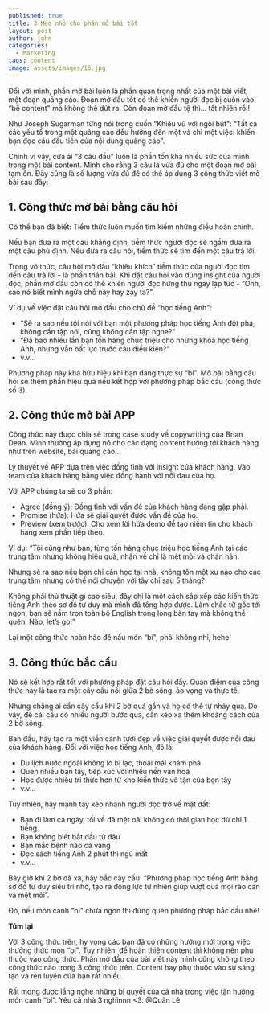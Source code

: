 ```yaml
---
published: true
title: 3 Mẹo nhỏ cho phần mở bài tốt
layout: post
author: john
categories:
  - Marketing
tags: content
image: assets/images/16.jpg
---
```

Đối với mình, phần mở bài luôn là phần quan trọng nhất của một bài viết, một đoạn quảng cáo. Đoạn mở đầu tốt có thể khiến người đọc bị cuốn vào “bể content" mà không thể dứt ra. Còn đoạn mở đầu tệ thì… tất nhiên rồi!

Như Joseph Sugarman từng nói trong cuốn “Khiêu vũ với ngòi bút": “Tất cả các yếu tố trong một quảng cáo đều hướng đến một và chỉ một việc: khiến bạn đọc câu đầu tiên của nội dung quảng cáo".

Chính vì vậy, cửa ải “3 câu đầu" luôn là phần tốn khá nhiều sức của mình trong một bài content. Mình cho rằng 3 câu là vừa đủ cho một đoạn mở bài tạm ổn. 
Đây cũng là số lượng vừa đủ để có thể áp dụng 3 công thức viết mở bài sau đây:

## 1. Công thức mở bài bằng câu hỏi

Có thể bạn đã biết: Tiềm thức luôn muốn tìm kiếm những điều hoàn chỉnh. 

Nếu bạn đưa ra một câu khẳng định, tiềm thức người đọc sẽ ngầm đưa ra một câu phủ định. Nếu đưa ra câu hỏi, tiềm thức sẽ tìm đến một câu trả lời.

Trong vô thức, câu hỏi mở đầu “khiêu khích” tiềm thức của người đọc tìm đến câu trả lời - là phần thân bài. Khi đặt câu hỏi vào đúng insight của người đọc, phần mở đầu còn có thể khiến người đọc hứng thú ngay lập tức - “Ohh, sao nó biết mình ngứa chỗ này hay zạy ta?".

Ví dụ về việc đặt câu hỏi mở đầu cho chủ đề “học tiếng Anh":
- “Sẽ ra sao nếu tôi nói với bạn một phương pháp học tiếng Anh đột phá, không cần tập nói, cũng không cần tập nghe?” 
- “Đã bao nhiêu lần bạn tốn hàng chục triệu cho những khoá học tiếng Anh, nhưng vẫn bất lực trước câu điều kiện?”
- v.v...

Phương pháp này khá hữu hiệu khi bạn đang thực sự “bí". Mở bài bằng câu hỏi sẽ thêm phần hiệu quả nếu kết hợp với phương pháp bắc cầu (công thức số 3).

## 2. Công thức mở bài APP

Công thức này được chia sẻ trong case study về copywriting của Brian Dean. Mình thường áp dụng nó cho các dạng content hướng tới khách hàng như trên website, bài quảng cáo...

Lý thuyết về APP dựa trên việc đồng tình với insight của khách hàng. Vào team của khách hàng bằng việc đồng hành với nỗi đau của họ.

Với APP chúng ta sẽ có 3 phần:

- Agree (đồng ý): Đồng tình với vấn đề của khách hàng đang gặp phải.
- Promise (hứa): Hứa sẽ giải quyết được vấn đề của họ.
- Preview (xem trước): Cho xem lời hứa demo để tạo niềm tin cho khách hàng xem phần tiếp theo.


Ví dụ:
“Tôi cũng như bạn, từng tốn hàng chục triệu học tiếng Anh tại các trung tâm nhưng không hiệu quả, nhận về chỉ là mệt mỏi và chán nản.

Nhưng sẽ ra sao nếu bạn chỉ cần học tại nhà, không tốn một xu nào cho các trung tâm nhưng có thể nói chuyện với tây chỉ sau 5 tháng?

Không phải thủ thuật gì cao siêu, đây chỉ là một cách sắp xếp các kiến thức tiếng Anh theo sơ đồ tư duy mà mình đã tổng hợp được. Làm chắc từ gốc tới ngọn, bạn sẽ nắm trọn toàn bộ English trong lòng bàn tay mà không thể quên.
Nào, let’s go!”

Lại một công thức hoàn hảo để nấu món “bí", phải không nhỉ, hehe!

## 3. Công thức bắc cầu

Nó sẽ kết hợp rất tốt với phương pháp đặt câu hỏi đấy. Quan điểm của công thức này là tạo ra một cây cầu nối giữa 2 bờ sông: ảo vọng và thực tế.

Nhưng chẳng ai cần cây cầu khi 2 bờ quá gần và họ có thể tự nhảy qua. Do vậy, để cái cầu có nhiều người bước qua, cần kéo xa thêm khoảng cách của 2 bờ sông. 

Ban đầu, hãy tạo ra một viễn cảnh tươi đẹp về việc giải quyết được nỗi đau của khách hàng. Đối với việc học tiếng Anh, đó là:
- Du lịch nước ngoài không lo bị lạc, thoải mái khám phá
- Quen nhiều bạn tây, tiếp xúc với nhiều nền văn hoá
- Học được nhiều tri thức hơn từ kho kiến thức vô tận của bọn tây 
- v.v…

Tuy nhiên, hãy mạnh tay kéo nhanh người đọc trở về mặt đất:
- Bạn đi làm cả ngày, tối về đã mệt oải không có thời gian học dù chỉ 1 tiếng
- Bạn không biết bắt đầu từ đâu
- Bạn mắc bệnh não cá vàng
- Đọc sách tiếng Anh 2 phút thì ngủ mất 
- v.v…

Bây giờ khi 2 bờ đã xa, hãy bắc cây cầu: “Phương pháp học tiếng Anh bằng sơ đồ tư duy siêu trí nhớ, tạo ra động lực tự nhiên giúp vượt qua mọi rào cản và mệt mỏi”.

Đó, nếu món canh “bí" chưa ngon thì đừng quên phương pháp bắc cầu nhé!

**Túm lại**

Với 3 công thức trên, hy vọng các bạn đã có những hướng mới trong việc thưởng thức món “bí". Tuy nhiên, để hoàn thiện content thì không nên phụ thuộc vào công thức. Phần mở đầu của bài viết này mình cũng không theo công thức nào trong 3 công thức trên. Content hay phụ thuộc vào sự sáng tạo và rèn luyện của bạn rất nhiều.

Rất mong được lắng nghe những bí quyết của cả nhà trong việc tận hưởng món canh “bí".
Yêu cả nhà 3 nghìnnn <3. @Quân Lê